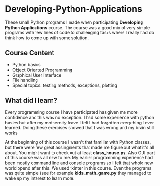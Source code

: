 ﻿# Developing-Python-Applications

These small Python programs I made when participating **Developing Python Applications** course. The course was a good mix of very simple programs with few lines of code to challenging tasks where I really had do think how to come up with some solution.

## Course Content

- Python basics
- Object Oriented Programming
- Graphical User Interface
- File handling
- Special topics: testing methods, exceptions, plotting

## What did I learn?

Every programming course I have participated has given me more confidence and this was no exception. I had some experience with python basics but after my mothernity leave I felt I had forgotten everything I ever learned. Doing these exercises showed that I was wrong and my brain still works!  

At the beginning of this course I wasn't that familiar with Python classes, but there were few great assingments that made me figure out what it's all about. You might want to check out at least **class_house.py**. Also GUI part of this course was all new to me. My earlier programming experience had been mostly command line and console programs so I felt that whole new world opend after this. We used tkinter in this course. Even the programs was quite simple (see for example **kids_math_game.py** they managed to wake up my interest to learn more.
